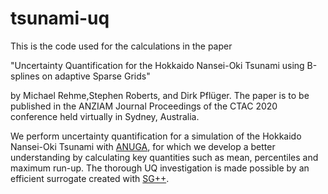 # tsunami-uq
This is the code used for the calculations in the paper

"Uncertainty Quantification for the Hokkaido Nansei-Oki Tsunami using B-splines on adaptive Sparse Grids"

by Michael Rehme,Stephen Roberts, and Dirk Pflüger.
The paper is to be published in the ANZIAM Journal Proceedings of the CTAC 2020 conference held virtually in Sydney, Australia.

We perform uncertainty quantification for a simulation of the Hokkaido Nansei-Oki Tsunami with [ANUGA](https://github.com/GeoscienceAustralia/anuga_core), for which we develop a better understanding by calculating key quantities such as mean, percentiles and maximum run-up. 
The thorough UQ investigation is made possible by an efficient surrogate created with [SG++](https://github.com/SGpp/SGpp).

